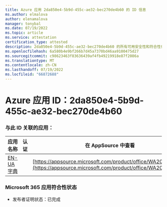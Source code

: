 ```yaml
---
title: Azure 应用 2da850e4-5b9d-455c-ae32-bec270de4b60 的 ID 信息
ms.author: elmalova
author: elenamalova
manager: tonybal
ms.date: 07/19/2022
ms.topic: article
ms.service: attestation
certification_type: attested
description: 2da850e4-5b9d-455c-ae32-bec270de4b60 的所有可用安全性和符合性信息信息。
ms.openlocfilehash: 6a580b4e9bf266b7d45a7370bd46aa9100475d27
ms.sourcegitcommit: c98623463f83636439af4fb49219918e87f2086a
ms.translationtype: MT
ms.contentlocale: zh-CN
ms.lasthandoff: 07/19/2022
ms.locfileid: "66872688"
---
```

# <a name="azure-app-id-2da850e4-5b9d-455c-ae32-bec270de4b60"></a>Azure 应用 ID：2da850e4-5b9d-455c-ae32-bec270de4b60


### <a name="apps-associated-with-this-id"></a>与此 ID 关联的应用：
| **应用名称** | **认证** | **在 AppSource 中查看** |
|--------------|---------------|-----------------------|
| [EN-UA 字典](../forward/WA200004310.md) |  | [https://appsource.microsoft.com/product/office/WA200004310](https://appsource.microsoft.com/product/office/WA200004310) |

### <a name="microsoft-365-app-compliance-status"></a>Microsoft 365 应用符合性状态
- 发布者证明状态：已完成
